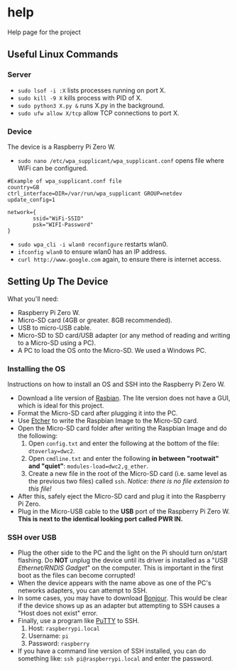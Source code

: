 # help
Help page for the project

## Useful Linux Commands 

### Server 
* `sudo lsof -i :X` lists processes running on port X. 
* `sudo kill -9 X` kills process with PID of X.
* `sudo python3 X.py &` runs X.py in the background. 
* `sudo ufw allow X/tcp` allow TCP connections to port X.

### Device 
The device is a Raspberry Pi Zero W.  
  
* `sudo nano /etc/wpa_supplicant/wpa_supplicant.conf` opens file where WiFi can be configured. 

```
#Example of wpa_supplicant.conf file
country=GB
ctrl_interface=DIR=/var/run/wpa_supplicant GROUP=netdev
update_config=1

network={
        ssid="WiFi-SSID"
        psk="WIFI-Password"
}
```
* `sudo wpa_cli -i wlan0 reconfigure` restarts wlan0.
* `ifconfig wlan0` to ensure wlan0 has an IP address.
* `curl http://www.google.com` again, to ensure there is internet access.

## Setting Up The Device
What you'll need:  
* Raspberry Pi Zero W.
* Micro-SD card (4GB or greater. 8GB recommended). 
* USB to micro-USB cable. 
* Micro-SD to SD card/USB adapter (or any method of reading and writing to a Micro-SD using a PC).
* A PC to load the OS onto the Micro-SD. We used a Windows PC.

### Installing the OS
Instructions on how to install an OS and SSH into the Raspberry Pi Zero W.
* Download a lite version of [Rasbian](https://www.raspberrypi.org/downloads/raspbian/). The lite version does not have a GUI, which is ideal for this project. 
* Format the Micro-SD card after plugging it into the PC.
* Use [Etcher](https://etcher.io/) to write the Raspbian Image to the Micro-SD card.
* Open the Micro-SD card folder after writing the Raspbian Image and do the following:  
  1. Open `config.txt` and enter the following at the bottom of the file: `dtoverlay=dwc2`.  
  2. Open `cmdline.txt` and enter the following **in between "rootwait" and "quiet"**: `modules-load=dwc2,g_ether`. 
  3. Create a new file in the root of the Micro-SD card (i.e. same level as the previous two files) called `ssh`. *Notice: there is no file extension to this file!*
* After this, safely eject the Micro-SD card and plug it into the Raspberry Pi Zero.   
* Plug in the Micro-USB cable to the **USB** port of the Raspberry Pi Zero W. **This is next to the identical looking port called PWR IN.** 

### SSH over USB
* Plug the other side to the PC and the light on the Pi should turn on/start flashing. Do **NOT** unplug the device until its driver is installed as a "*USB Ethernet/RNDIS Gadget*" on the computer. This is important in the first boot as the files can become corrupted!
* When the device appears with the name above as one of the PC's networks adapters, you can attempt to SSH. 
* In some cases, you may have to download [Bonjour](https://support.apple.com/kb/DL999). This would be clear if the device shows up as an adapter but attempting to SSH causes a "Host does not exist" error. 
* Finally, use a program like [PuTTY](https://www.putty.org/) to SSH.
  1. Host: `raspberrypi.local`
  2. Username: `pi`
  3. Password: `raspberry`
* If you have a command line version of SSH installed, you can do something like: `ssh pi@raspberrypi.local` and enter the password. 
  
